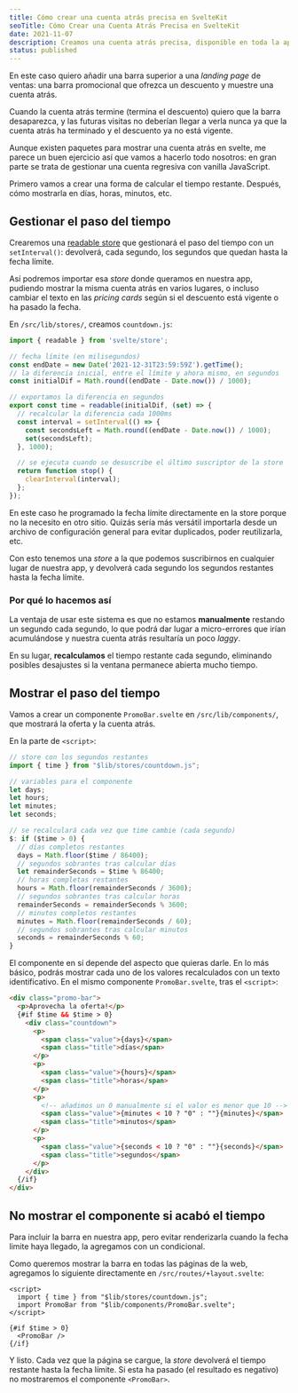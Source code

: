 ```yaml
---
title: Cómo crear una cuenta atrás precisa en SvelteKit
seoTitle: Cómo Crear una Cuenta Atrás Precisa en SvelteKit
date: 2021-11-07
description: Creamos una cuenta atrás precisa, disponible en toda la app, y la usamos para mostrar una barra promocional, condicionalmente
status: published
---
```

<script>
  import Emphasis from '$lib/components/Emphasis.svelte'
</script>

En este caso quiero añadir una barra superior a una *landing page* de ventas: una barra promocional que ofrezca un descuento y muestre una cuenta atrás.

Cuando la cuenta atrás termine (termina el descuento) quiero que la barra desaparezca, y las futuras visitas no deberían llegar a verla nunca ya que la cuenta atrás ha terminado y el descuento ya no está vigente.

Aunque existen paquetes para mostrar una cuenta atrás en svelte, me parece un buen ejercicio así que vamos a hacerlo todo nosotros: en gran parte se trata de gestionar una cuenta regresiva con <Emphasis type="js">vanilla JavaScript</Emphasis>.

Primero vamos a crear una forma de calcular el tiempo restante. Después, cómo mostrarla en días, horas, minutos, etc.

## Gestionar el paso del tiempo

Crearemos una [readable store](https://svelte.dev/tutorial/readable-stores) que gestionará el paso del tiempo con un `setInterval()`: devolverá, cada segundo, los segundos que quedan hasta la fecha límite.

Así podremos importar esa *store* donde queramos en nuestra app, pudiendo mostrar la misma cuenta atrás en varios lugares, o incluso cambiar el texto en las *pricing cards* según si el descuento está vigente o ha pasado la fecha.

En `/src/lib/stores/`, creamos `countdown.js`:

```js
import { readable } from 'svelte/store';

// fecha límite (en milisegundos)
const endDate = new Date('2021-12-31T23:59:59Z').getTime();
// la diferencia inicial, entre el límite y ahora mismo, en segundos
const initialDif = Math.round((endDate - Date.now()) / 1000);

// exportamos la diferencia en segundos
export const time = readable(initialDif, (set) => {
  // recalcular la diferencia cada 1000ms
  const interval = setInterval(() => {
    const secondsLeft = Math.round((endDate - Date.now()) / 1000);
    set(secondsLeft);
  }, 1000);

  // se ejecuta cuando se desuscribe el último suscriptor de la store
  return function stop() {
    clearInterval(interval);
  };
});
```

En este caso he programado la fecha límite directamente en la store porque no la necesito en otro sitio. Quizás sería más versátil importarla desde un archivo de configuración general para evitar duplicados, poder reutilizarla, etc.

Con esto tenemos una *store* a la que podemos suscribirnos en cualquier lugar de nuestra app, y devolverá cada segundo los segundos restantes hasta la fecha límite.

### Por qué lo hacemos así

La ventaja de usar este sistema es que no estamos **manualmente** restando un segundo cada segundo, lo que podrá dar lugar a micro-errores que irían acumulándose y nuestra cuenta atrás resultaría un poco *laggy*.

En su lugar, **recalculamos** el tiempo restante cada segundo, eliminando posibles desajustes si la ventana permanece abierta mucho tiempo.

## Mostrar el paso del tiempo

Vamos a crear un componente `PromoBar.svelte` en `/src/lib/components/`, que mostrará la oferta y la cuenta atrás.

En la parte de `<script>`:

```js
// store con los segundos restantes
import { time } from "$lib/stores/countdown.js";

// variables para el componente
let days;
let hours;
let minutes;
let seconds;

// se recalculará cada vez que time cambie (cada segundo)
$: if ($time > 0) {
  // días completos restantes
  days = Math.floor($time / 86400);
  // segundos sobrantes tras calcular días
  let remainderSeconds = $time % 86400;
  // horas completas restantes
  hours = Math.floor(remainderSeconds / 3600);
  // segundos sobrantes tras calcular horas
  remainderSeconds = remainderSeconds % 3600;
  // minutos completos restantes
  minutes = Math.floor(remainderSeconds / 60);
  // segundos sobrantes tras calcular minutos
  seconds = remainderSeconds % 60;
}
```

El componente en sí depende del aspecto que quieras darle. En lo más básico, podrás mostrar cada uno de los valores recalculados con un texto identificativo. En el mismo componente `PromoBar.svelte`, tras el `<script>`:

```html
<div class="promo-bar">
  <p>Aprovecha la oferta!</p>
  {#if $time && $time > 0}
    <div class="countdown">
      <p>
        <span class="value">{days}</span>
        <span class="title">días</span>
      </p>
      <p>
        <span class="value">{hours}</span>
        <span class="title">horas</span>
      </p>
      <p>
        <!-- añadimos un 0 manualmente si el valor es menor que 10 -->
        <span class="value">{minutes < 10 ? "0" : ""}{minutes}</span>
        <span class="title">minutos</span>
      </p>
      <p>
        <span class="value">{seconds < 10 ? "0" : ""}{seconds}</span>
        <span class="title">segundos</span>
      </p>
    </div>
  {/if}
</div>
```

## No mostrar el componente si acabó el tiempo

Para incluir la barra en nuestra app, pero evitar renderizarla cuando la fecha limite haya llegado, la agregamos con un condicional.

Como queremos mostrar la barra en todas las páginas de la web, agregamos lo siguiente directamente en `/src/routes/+layout.svelte`:

```svelte
<script>
  import { time } from "$lib/stores/countdown.js";
  import PromoBar from "$lib/components/PromoBar.svelte";
</script>

{#if $time > 0}
  <PromoBar />
{/if}
```

Y listo. Cada vez que la página se cargue, la *store* devolverá el tiempo restante hasta la fecha límite. Si esta ha pasado (el resultado es negativo) no mostraremos el componente `<PromoBar>`.
